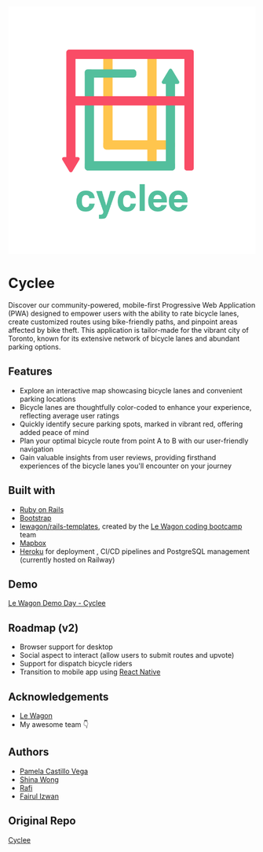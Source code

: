 ![Logo](https://raw.githubusercontent.com/flabroo/cyclee/master/app/assets/images/cyclee-logo.png)
# Cyclee
Discover our community-powered, mobile-first Progressive Web Application (PWA) designed to empower users with the ability to rate bicycle lanes, create customized routes using bike-friendly paths, and pinpoint areas affected by bike theft. This application is tailor-made for the vibrant city of Toronto, known for its extensive network of bicycle lanes and abundant parking options.

## Features

- Explore an interactive map showcasing bicycle lanes and convenient parking locations
- Bicycle lanes are thoughtfully color-coded to enhance your experience, reflecting average user ratings
- Quickly identify secure parking spots, marked in vibrant red, offering added peace of mind
- Plan your optimal bicycle route from point A to B with our user-friendly navigation
- Gain valuable insights from user reviews, providing firsthand experiences of the bicycle lanes you'll encounter on your journey


## Built with

- [Ruby on Rails](https://rubyonrails.org/)
- [Bootstrap](https://getbootstrap.com/)
- [lewagon/rails-templates](https://github.com/lewagon/rails-templates), created by the [Le Wagon coding bootcamp](https://www.lewagon.com) team
- [Mapbox](https://www.mapbox.com/)
- [Heroku](https://www.heroku.com/platform) for deployment , CI/CD pipelines and PostgreSQL management (currently hosted on Railway)


## Demo

[Le Wagon Demo Day - Cyclee](https://youtu.be/spqrQOu3lWI?si=Q0Yzbv0qvp2VxzEN&t=2084)

<!-- - Order from Search <br/>
<img src="https://media.giphy.com/media/755r9yLs4ZiyCb3jeN/giphy.gif" width="229" height="480"/>
- Order from Template <br/><br/>
<img src="https://media.giphy.com/media/OXAOkrerQe4fGZpSCN/giphy.gif" width="229" height="480"/>
- Order from Low Items <br/><br/>
<img src="https://media.giphy.com/media/m6Djlj3FIhKbIqliBu/giphy.gif" width="229" height="480"/> -->

## Roadmap (v2)

- Browser support for desktop
- Social aspect to interact (allow users to submit routes and upvote)
- Support for dispatch bicycle riders
- Transition to mobile app using [React Native](https://reactnative.dev/)


## Acknowledgements

 - [Le Wagon](https://www.lewagon.com/)
 - My awesome team 👇


## Authors

- [Pamela Castillo Vega](https://github.com/pamcastillovega)
- [Shina Wong](https://github.com/sjw-wsj)
- [Rafi](https://github.com/lionheartSG)
- [Fairul Izwan](https://github.com/flabroo)

## Original Repo

[Cyclee](https://github.com/pamcastillovega/rails-cyclee/)
